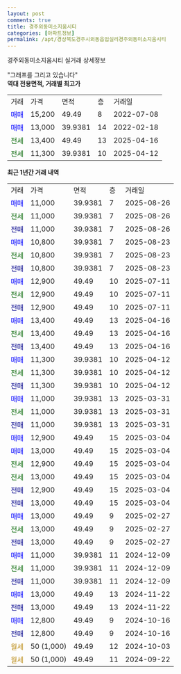 ```yaml
---
layout: post
comments: true
title: 경주외동미소지움시티
categories: [아파트정보]
permalink: /apt/경상북도경주시외동읍입실리경주외동미소지움시티
---
```


경주외동미소지움시티 실거래 상세정보

<script type="text/javascript">
  google.charts.load('current', {'packages':['line', 'corechart']});
  google.charts.setOnLoadCallback(drawChart);

  function drawChart() {
    var data = new google.visualization.DataTable();
    data.addColumn('date', '거래일');
    data.addColumn('number', "매매");
    data.addColumn('number', "전세");
    data.addColumn('number', "전매");

    data.addRows([[new Date(Date.parse("2025-08-26")), 11000, null, null], [new Date(Date.parse("2025-08-26")), null, 11000, null], [new Date(Date.parse("2025-08-26")), null, null, 11000], [new Date(Date.parse("2025-08-23")), 10800, null, null], [new Date(Date.parse("2025-08-23")), null, 10800, null], [new Date(Date.parse("2025-08-23")), null, null, 10800], [new Date(Date.parse("2025-07-11")), 12900, null, null], [new Date(Date.parse("2025-07-11")), null, 12900, null], [new Date(Date.parse("2025-07-11")), null, null, 12900], [new Date(Date.parse("2025-04-16")), 13400, null, null], [new Date(Date.parse("2025-04-16")), null, 13400, null], [new Date(Date.parse("2025-04-16")), null, null, 13400], [new Date(Date.parse("2025-04-12")), 11300, null, null], [new Date(Date.parse("2025-04-12")), null, 11300, null], [new Date(Date.parse("2025-04-12")), null, null, 11300], [new Date(Date.parse("2025-03-31")), 11000, null, null], [new Date(Date.parse("2025-03-31")), null, 11000, null], [new Date(Date.parse("2025-03-31")), null, null, 11000], [new Date(Date.parse("2025-03-04")), 12900, null, null], [new Date(Date.parse("2025-03-04")), 13000, null, null], [new Date(Date.parse("2025-03-04")), null, 12900, null], [new Date(Date.parse("2025-03-04")), null, 13000, null], [new Date(Date.parse("2025-03-04")), null, null, 12900], [new Date(Date.parse("2025-03-04")), null, null, 13000], [new Date(Date.parse("2025-02-27")), 13000, null, null], [new Date(Date.parse("2025-02-27")), null, 13000, null], [new Date(Date.parse("2025-02-27")), null, null, 13000], [new Date(Date.parse("2024-12-09")), 11000, null, null], [new Date(Date.parse("2024-12-09")), null, 11000, null], [new Date(Date.parse("2024-12-09")), null, null, 11000], [new Date(Date.parse("2024-11-22")), 13000, null, null], [new Date(Date.parse("2024-11-22")), null, null, 13000], [new Date(Date.parse("2024-10-16")), 12800, null, null], [new Date(Date.parse("2024-10-16")), null, null, 12800], [new Date(Date.parse("2024-10-03")), null, null, null], [new Date(Date.parse("2024-09-22")), null, null, null]]);

    var options = {
      hAxis: {
        format: 'yyyy/MM/dd'
      },    
      lineWidth: 0,
      pointsVisible: true,    
      title: '최근 1년간 유형별 실거래가 분포',
      legend: { position: 'bottom' }
    };

    var formatter = new google.visualization.NumberFormat({pattern:'###,###'} );
    formatter.format(data, 1);
    formatter.format(data, 2);
    
    setTimeout(function() {
        var chart = new google.visualization.LineChart(document.getElementById('columnchart_material'));
        chart.draw(data, (options));
        document.getElementById('loading').style.display = 'none';
    }, 200);
  }
</script>


<div id="loading" style="z-index:20; display: block; margin-left: 0px">"그래프를 그리고 있습니다"</div>
<div id="columnchart_material" style="width: 95%; margin-left: 0px; display: block"></div>
<!-- contents start -->
<b>역대 전용면적, 거래별 최고가</b>
<table class="sortable">
    <tr>
      <td>거래</td>
      <td>가격</td>
      <td>면적</td>
      <td>층</td>
      <td>거래일</td>
    </tr>
        <tr>
          <td><a style="color: blue">매매</a></td>
          <td>15,200</td>
          <td>49.49</td>
          <td>8</td>
          <td>2022-07-08</td>
        </tr>            <tr>
          <td><a style="color: blue">매매</a></td>
          <td>13,000</td>
          <td>39.9381</td>
          <td>14</td>
          <td>2022-02-18</td>
        </tr>        
        <tr>
              <td><a style="color: darkgreen">전세</a></td>
              <td>13,400</td>
              <td>49.49</td>
              <td>13</td>
              <td>2025-04-16</td>
            </tr>            <tr>
              <td><a style="color: darkgreen">전세</a></td>
              <td>11,300</td>
              <td>39.9381</td>
              <td>10</td>
              <td>2025-04-12</td>
            </tr>        
    
</table>

<b>최근 1년간 거래 내역</b>

<table class="sortable">
    <tr>
      <td>거래</td>
      <td>가격</td>
      <td>면적</td>
      <td>층</td>
      <td>거래일</td>
    </tr>
    <tr>
      <td><a style="color: blue">매매</a></td>
      <td>11,000</td>
      <td>39.9381</td>
      <td>7</td>
      <td>2025-08-26</td>
    </tr>          <tr>
      <td><a style="color: darkgreen">전세</a></td>
      <td>11,000</td>
      <td>39.9381</td>
      <td>7</td>
      <td>2025-08-26</td>
    </tr>          <tr>
      <td><a style="color: darkblue">전매</a></td>
      <td>11,000</td>
      <td>39.9381</td>
      <td>7</td>
      <td>2025-08-26</td>
    </tr>          <tr>
      <td><a style="color: blue">매매</a></td>
      <td>10,800</td>
      <td>39.9381</td>
      <td>7</td>
      <td>2025-08-23</td>
    </tr>          <tr>
      <td><a style="color: darkgreen">전세</a></td>
      <td>10,800</td>
      <td>39.9381</td>
      <td>7</td>
      <td>2025-08-23</td>
    </tr>          <tr>
      <td><a style="color: darkblue">전매</a></td>
      <td>10,800</td>
      <td>39.9381</td>
      <td>7</td>
      <td>2025-08-23</td>
    </tr>          <tr>
      <td><a style="color: blue">매매</a></td>
      <td>12,900</td>
      <td>49.49</td>
      <td>10</td>
      <td>2025-07-11</td>
    </tr>          <tr>
      <td><a style="color: darkgreen">전세</a></td>
      <td>12,900</td>
      <td>49.49</td>
      <td>10</td>
      <td>2025-07-11</td>
    </tr>          <tr>
      <td><a style="color: darkblue">전매</a></td>
      <td>12,900</td>
      <td>49.49</td>
      <td>10</td>
      <td>2025-07-11</td>
    </tr>          <tr>
      <td><a style="color: blue">매매</a></td>
      <td>13,400</td>
      <td>49.49</td>
      <td>13</td>
      <td>2025-04-16</td>
    </tr>          <tr>
      <td><a style="color: darkgreen">전세</a></td>
      <td>13,400</td>
      <td>49.49</td>
      <td>13</td>
      <td>2025-04-16</td>
    </tr>          <tr>
      <td><a style="color: darkblue">전매</a></td>
      <td>13,400</td>
      <td>49.49</td>
      <td>13</td>
      <td>2025-04-16</td>
    </tr>          <tr>
      <td><a style="color: blue">매매</a></td>
      <td>11,300</td>
      <td>39.9381</td>
      <td>10</td>
      <td>2025-04-12</td>
    </tr>          <tr>
      <td><a style="color: darkgreen">전세</a></td>
      <td>11,300</td>
      <td>39.9381</td>
      <td>10</td>
      <td>2025-04-12</td>
    </tr>          <tr>
      <td><a style="color: darkblue">전매</a></td>
      <td>11,300</td>
      <td>39.9381</td>
      <td>10</td>
      <td>2025-04-12</td>
    </tr>          <tr>
      <td><a style="color: blue">매매</a></td>
      <td>11,000</td>
      <td>39.9381</td>
      <td>13</td>
      <td>2025-03-31</td>
    </tr>          <tr>
      <td><a style="color: darkgreen">전세</a></td>
      <td>11,000</td>
      <td>39.9381</td>
      <td>13</td>
      <td>2025-03-31</td>
    </tr>          <tr>
      <td><a style="color: darkblue">전매</a></td>
      <td>11,000</td>
      <td>39.9381</td>
      <td>13</td>
      <td>2025-03-31</td>
    </tr>          <tr>
      <td><a style="color: blue">매매</a></td>
      <td>12,900</td>
      <td>49.49</td>
      <td>15</td>
      <td>2025-03-04</td>
    </tr>          <tr>
      <td><a style="color: blue">매매</a></td>
      <td>13,000</td>
      <td>49.49</td>
      <td>15</td>
      <td>2025-03-04</td>
    </tr>          <tr>
      <td><a style="color: darkgreen">전세</a></td>
      <td>12,900</td>
      <td>49.49</td>
      <td>15</td>
      <td>2025-03-04</td>
    </tr>          <tr>
      <td><a style="color: darkgreen">전세</a></td>
      <td>13,000</td>
      <td>49.49</td>
      <td>15</td>
      <td>2025-03-04</td>
    </tr>          <tr>
      <td><a style="color: darkblue">전매</a></td>
      <td>12,900</td>
      <td>49.49</td>
      <td>15</td>
      <td>2025-03-04</td>
    </tr>          <tr>
      <td><a style="color: darkblue">전매</a></td>
      <td>13,000</td>
      <td>49.49</td>
      <td>15</td>
      <td>2025-03-04</td>
    </tr>          <tr>
      <td><a style="color: blue">매매</a></td>
      <td>13,000</td>
      <td>49.49</td>
      <td>9</td>
      <td>2025-02-27</td>
    </tr>          <tr>
      <td><a style="color: darkgreen">전세</a></td>
      <td>13,000</td>
      <td>49.49</td>
      <td>9</td>
      <td>2025-02-27</td>
    </tr>          <tr>
      <td><a style="color: darkblue">전매</a></td>
      <td>13,000</td>
      <td>49.49</td>
      <td>9</td>
      <td>2025-02-27</td>
    </tr>          <tr>
      <td><a style="color: blue">매매</a></td>
      <td>11,000</td>
      <td>39.9381</td>
      <td>11</td>
      <td>2024-12-09</td>
    </tr>          <tr>
      <td><a style="color: darkgreen">전세</a></td>
      <td>11,000</td>
      <td>39.9381</td>
      <td>11</td>
      <td>2024-12-09</td>
    </tr>          <tr>
      <td><a style="color: darkblue">전매</a></td>
      <td>11,000</td>
      <td>39.9381</td>
      <td>11</td>
      <td>2024-12-09</td>
    </tr>          <tr>
      <td><a style="color: blue">매매</a></td>
      <td>13,000</td>
      <td>49.49</td>
      <td>13</td>
      <td>2024-11-22</td>
    </tr>          <tr>
      <td><a style="color: darkblue">전매</a></td>
      <td>13,000</td>
      <td>49.49</td>
      <td>13</td>
      <td>2024-11-22</td>
    </tr>          <tr>
      <td><a style="color: blue">매매</a></td>
      <td>12,800</td>
      <td>49.49</td>
      <td>9</td>
      <td>2024-10-16</td>
    </tr>          <tr>
      <td><a style="color: darkblue">전매</a></td>
      <td>12,800</td>
      <td>49.49</td>
      <td>9</td>
      <td>2024-10-16</td>
    </tr>          <tr>
      <td><a style="color: darkgoldenrod">월세</a></td>
      <td>50 (1,000)</td>
      <td>49.49</td>
      <td>12</td>
      <td>2024-10-03</td>
    </tr>          <tr>
      <td><a style="color: darkgoldenrod">월세</a></td>
      <td>50 (1,000)</td>
      <td>49.49</td>
      <td>11</td>
      <td>2024-09-22</td>
    </tr>      </table>
<!-- contents end -->    

